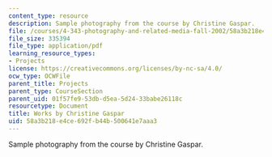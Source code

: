 ```yaml
---
content_type: resource
description: Sample photography from the course by Christine Gaspar.
file: /courses/4-343-photography-and-related-media-fall-2002/58a3b218e4ce692fb44b500641e7aaa3_gaspar.pdf
file_size: 335394
file_type: application/pdf
learning_resource_types:
- Projects
license: https://creativecommons.org/licenses/by-nc-sa/4.0/
ocw_type: OCWFile
parent_title: Projects
parent_type: CourseSection
parent_uid: 01f57fe9-53db-d5ea-5d24-33babe26118c
resourcetype: Document
title: Works by Christine Gaspar
uid: 58a3b218-e4ce-692f-b44b-500641e7aaa3
---
```

Sample photography from the course by Christine Gaspar.